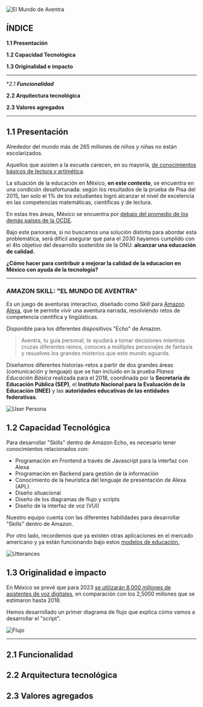 
![El Mundo de Aventra](https://user-images.githubusercontent.com/47608352/56623658-d158d500-65fa-11e9-9c4f-2ff557eb292f.jpg)


## ÍNDICE

**1.1 Presentación**

**1.2 Capacidad Tecnológica**
  
**1.3 Originalidad e impacto**

***

**2.1 **Funcionalidad***

**2.2 Arquitectura tecnológica**

**2.3 Valores agregados**

***

## **1.1 Presentación**

Alrededor del mundo más de 265 millones de niños y niñas no están escolarizados.

Aquellos que asisten a la escuela carecen, en su mayoría, [de conocimientos básicos de lectura y artimética](https://www.un.org/sustainabledevelopment/es/education/).

La situación de la educación en México, **en este contexto**, se encuentra en una condición desafortunada: según los resultados de la prueba de Pisa del 2015, tan solo el 1% de los estudiantes logró alcanzar el nivel de excelencia en las competencias matemáticas, científicas y de lectura. 

En estas tres áreas, México se encuentra por [debajo del promedio de los demás países de la OCDE](https://www.oecd.org/pisa/PISA-2015-Mexico-ESP.pdf). 

Bajo este panorama, si no buscamos una solución distinta para abordar esta problemática, será difícil asegurar que para el 2030 hayamos cumplido con el 4to objetivo del desarrollo sostenible de la ONU: **alcanzar una educación de calidad.** 

**¿Cómo hacer para contribuir a mejorar la calidad de la educacion en México con ayuda de la tecnología?**

***

### **AMAZON SKILL: "EL MUNDO DE AVENTRA"**

Es un juego de aventuras interactivo, diseñado como _Skill_ para [Amazon Alexa](https://developer.amazon.com/es/alexa), que te permite vivir una aventura narrada, resolviendo retos de competencia científica y lingüísticas. 

Disponible para los diferentes dispositivos "Echo" de Amazon.

> Aventra, tu guía personal, te ayudará a tomar decisiones mientras cruzas diferentes reinos, conoces a múltiples personajes de fantasía y resuelves los grandes misterios que este mundo aguarda.

Diseñamos diferentes historias-retos a partir de dos grandes áreas (comunicación y lenguaje) que se han incluido en la prueba _Planea Educación Básica_ realizada para el 2018, coordinada por la **Secretaría de Educación Pública (SEP)**, el **Instituto Nacional para la Evaluación de la Educación (INEE)** y las **autoridades educativas de las entidades federativas**.

![User Persona](https://user-images.githubusercontent.com/47608352/56623594-7a530000-65fa-11e9-9ebb-e9ff08cf06e3.jpg)

## **1.2 Capacidad Tecnológica**

Para desarrollar "Skills" dentro de Amazon Echo, es necesario tener conocimientos relacionados con:

- Programación en Frontend a través de Javascript para la interfaz con Alexa
- Programación en Backend para gestión de la información
- Conocimiento de la heurística del lenguaje de presentación de Alexa (APL)
- Diseño situacional
- Diseño de los diagramas de flujo y scripts
- Diseño de la interfaz de voz (VUI)
    
Nuestro equipo cuenta con las diferentes habilidades para desarrollar "Skills" dentro de Amazon.

Por otro lado, recordemos que ya existen otras aplicaciones en el mercado americano y ya están funcionando bajo estos [modelos de educación.](https://medium.com/@justinbrooke/10-alexa-skills-every-gamer-born-in-the-80s-will-love-558209d8a92e)


![Utterances](https://www.icloud.com/numbers/0EHUKwC-jkvaAAtmJ5LNX148Q#Utterances)


## **1.3 Originalidad e impacto**

En México se prevé que para 2023 [se utilizarán 8,000 millones de asistentes de voz digitales](https://www.forbes.com.mx/asistentes-de-voz-el-nuevo-enlace-hombre-maquina/), en comparación con los 2,5000 millones que se estimaron hasta 2018.

Hemos desarrollado un primer diagrama de flujo que explica cómo vamos a desarrollar el "script".

![Flujo](https://user-images.githubusercontent.com/25328635/56621765-5c35d180-65f3-11e9-8d9f-5d3f1d246af5.jpg)

***

## **2.1 **Funcionalidad****



## **2.2 Arquitectura tecnológica**


## **2.3 Valores agregados**

